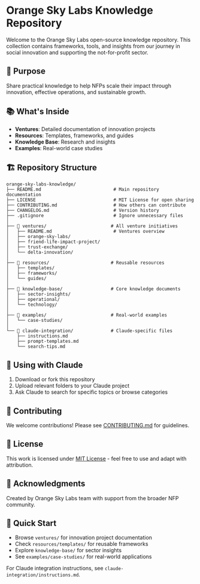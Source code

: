 # Orange Sky Labs Knowledge Repository

Welcome to the Orange Sky Labs open-source knowledge repository. This collection contains frameworks, tools, and insights from our journey in social innovation and supporting the not-for-profit sector.

## 🎯 Purpose
Share practical knowledge to help NFPs scale their impact through innovation, effective operations, and sustainable growth.

## 📚 What's Inside
- **Ventures**: Detailed documentation of innovation projects
- **Resources**: Templates, frameworks, and guides
- **Knowledge Base**: Research and insights
- **Examples**: Real-world case studies

## 🏗️ Repository Structure

```
orange-sky-labs-knowledge/
├── README.md                           # Main repository documentation
├── LICENSE                             # MIT License for open sharing
├── CONTRIBUTING.md                     # How others can contribute
├── CHANGELOG.md                        # Version history
├── .gitignore                          # Ignore unnecessary files
│
├── 📂 ventures/                        # All venture initiatives
│   ├── README.md                       # Ventures overview
│   ├── orange-sky-labs/
│   ├── friend-life-impact-project/
│   ├── trust-exchange/
│   └── delta-innovation/
│
├── 📂 resources/                       # Reusable resources
│   ├── templates/
│   ├── frameworks/
│   └── guides/
│
├── 📂 knowledge-base/                  # Core knowledge documents
│   ├── sector-insights/
│   ├── operational/
│   └── technology/
│
├── 📂 examples/                        # Real-world examples
│   └── case-studies/
│
└── 📂 claude-integration/              # Claude-specific files
    ├── instructions.md
    ├── prompt-templates.md
    └── search-tips.md
```

## 🤝 Using with Claude
1. Download or fork this repository
2. Upload relevant folders to your Claude project
3. Ask Claude to search for specific topics or browse categories

## 📝 Contributing
We welcome contributions! Please see [CONTRIBUTING.md](CONTRIBUTING.md) for guidelines.

## 📄 License
This work is licensed under [MIT License](LICENSE) - feel free to use and adapt with attribution.

## 🙏 Acknowledgments
Created by Orange Sky Labs team with support from the broader NFP community.

## 🚀 Quick Start
- Browse `ventures/` for innovation project documentation
- Check `resources/templates/` for reusable frameworks
- Explore `knowledge-base/` for sector insights
- See `examples/case-studies/` for real-world applications

For Claude integration instructions, see `claude-integration/instructions.md`. 